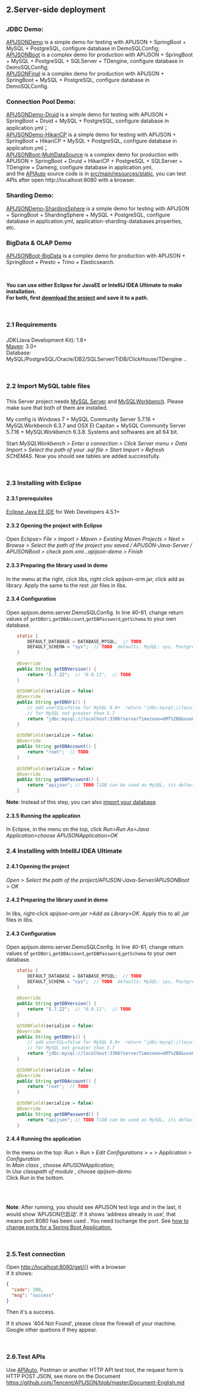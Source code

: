 ## <h2 id="2">2.Server-side deployment<h2/>
	
### JDBC Demo:
[APIJSONDemo](https://github.com/APIJSON/APIJSON-Demo/tree/master/APIJSON-Java-Server/APIJSONDemo) is a simple demo for testing with APIJSON + SpringBoot + MySQL + PostgreSQL, configure database in DemoSQLConfig; <br />
[APIJSONBoot](https://github.com/APIJSON/APIJSON-Demo/tree/master/APIJSON-Java-Server/APIJSONBoot) is a complex demo for production with APIJSON + SpringBoot + MySQL + PostgreSQL + SQLServer + TDengine, configure database in DemoSQLConfig; <br />
[APIJSONFinal](https://github.com/APIJSON/APIJSON-Demo/tree/master/APIJSON-Java-Server/APIJSONFinal) is a complex demo for production with APIJSON + SpringBoot + MySQL + PostgreSQL, configure database in DemoSQLConfig. <br />

### Connection Pool Demo:
[APIJSONDemo-Druid](https://github.com/APIJSON/APIJSON-Demo/tree/master/APIJSON-Java-Server/APIJSONDemo-Druid) is a simple demo for testing with APIJSON + SpringBoot + Druid + MySQL + PostgreSQL, configure database in application.yml； <br />
[APIJSONDemo-HikariCP](https://github.com/APIJSON/APIJSON-Demo/tree/master/APIJSON-Java-Server/APIJSONDemo-HikariCP) is a simple demo for testing with APIJSON + SpringBoot + HikariCP + MySQL + PostgreSQL, configure database in application.yml； <br />
[APIJSONBoot-MultiDataSource](https://github.com/APIJSON/APIJSON-Demo/tree/master/APIJSON-Java-Server/APIJSONBoot-MultiDataSource) is a complex demo for production with APIJSON + SpringBoot + Druid + HikariCP + PostgreSQL + SQLServer + TDengine + Dameng, configure database in application.yml, <br />
and the [APIAuto](https://github.com/TommyLemon/APIAuto) source code is in [src/main/resources/static](https://github.com/APIJSON/APIJSON-Demo/tree/master/APIJSON-Java-Server/APIJSONBoot-MultiDataSource/src/main/resources/static), you can test APIs after open http://localhost:8080 with a browser. <br />

### Sharding Demo:
[APIJSONDemo-ShardingSphere](https://github.com/APIJSON/APIJSON-Demo/tree/master/APIJSON-Java-Server/APIJSONDemo-ShardingSphere) is a simple demo for testing with APIJSON + SpringBoot + ShardingSphere + MySQL + PostgreSQL, configure database in application.yml, application-sharding-databases.properties, etc. <br />
	
### BigData & OLAP Demo
[APIJSONBoot-BigData](https://github.com/APIJSON/APIJSON-Demo/tree/master/APIJSON-Java-Server/APIJSONBoot-BigData) is a complex demo for production with APIJSON + SpringBoot + Presto + Trino + Elasticsearch.
	
<br />
	
**You can use either Eclipse for JavaEE or IntelllJ IDEA Ultimate to make installation. <br />
For both, first [download the project](https://github.com/APIJSON/APIJSON-Demo/archive/master.zip) and save it to a path.** <br />

<br />
	
### <h3 id="2.1">2.1 Requirements<h3/>
JDK(Java Development Kit): 1.8+ <br />
[Maven](https://maven.apache.org/download.cgi): 3.0+ <br />
Database: MySQL/PostgreSQL/Oracle/DB2/SQLServer/TiDB/ClickHouse/TDengine ..  <br />

<br />

### <h3 id="2.2">2.2 Import MySQL table files<h3/>

This Server project needs [MySQL Server](https://dev.mysql.com/downloads/mysql/) and [MySQLWorkbench](https://www.mysql.com/products/workbench/). Please make sure that both of them are installed.<br />

My config is Windows 7 + MySQL Community Server 5.7.16 + MySQLWorkbench 6.3.7 and OSX EI Capitan + MySQL Community Server 5.7.16 + MySQLWorkbench 6.3.8. Systems and softwares are all 64 bit.

Start *MySQLWorkbench > Enter a connection > Click Server menu > Data Import > Select the path of your .sql file > Start Import > Refresh SCHEMAS*. Now you should see tables are added successfully.

<br />
	
### <h3 id="2.3">2.3 Installing with Eclipse<h3/>

#### <h4 id="2.3.1">2.3.1 prerequisites<h4/>
[Eclipse Java EE IDE](https://www.eclipse.org/downloads/) for Web Developers 4.5.1+

#### <h4 id="2.3.2">2.3.2 Opening the project with Eclipse<h4/>
  
Open Eclipse> *File > Import > Maven > Existing Maven Projects > Next > Browse > Select the path of the project you saved / APIJSON-Java-Server / APIJSONBoot > check pom.xml...apijson-demo > Finish*
  
#### <h4 id="2.3.3">2.3.3 Preparing the library used in demo<h4/>
  
In the menu at the right, click libs, right click apijson-orm.jar, click add as library. Apply the same to the rest *.jar* files in libs.

#### <h4 id="2.3.4">2.3.4 Configuration<h4/>
  
Open apijson.demo.server.DemoSQLConfig. In line 40-61, change return values of `getDBUri`,`getDBAccount`,`getDBPassword`,`getSchema` to your own database.<br/>

```java
	static {
		DEFAULT_DATABASE = DATABASE_MYSQL;  // TODO
		DEFAULT_SCHEMA = "sys";  // TODO  defaults: MySQL: sys, PostgreSQL: public, SQL Server: dbo, Oracle: 
	}
	
	@Override
	public String getDBVersion() {
		return "5.7.22";  // "8.0.11";  // TODO
	}
	
	@JSONField(serialize = false)
	@Override
	public String getDBUri() {
		// add userSSL=false for MySQL 8.0+  return "jdbc:mysql://localhost:3306?userSSL=false&serverTimezone=GMT%2B8&useUnicode=true&characterEncoding=UTF-8";
		// for MySQL not greater than 5.7
		return "jdbc:mysql://localhost:3306?serverTimezone=GMT%2B8&useUnicode=true&characterEncoding=UTF-8"; // TODO TiDB can be used as MySQL, its defaut port is 4000
	}
	
	@JSONField(serialize = false)
	@Override
	public String getDBAccount() {
		return "root";  // TODO
	}
	
	@JSONField(serialize = false)
	@Override
	public String getDBPassword() {
		return "apijson"; // TODO TiDB can be used as MySQL, its defaut password is an empty string ""
	}
```

**Note**: Instead of this step, you can also [import your database](#2.2).
  
#### <h4 id="2.3.5">2.3.5 Running the application<h4/>

In Eclipse, in the menu on the top, click *Run>Run As>Java Application>choose APIJSONApplication>OK*

	
### <h3 id="2.4">2.4 Installing with IntellIJ IDEA Ultimate<h3/>
  
#### <h4 id="2.4.1">2.4.1 Opening the project<h4/>

*Open > Select the path of the project/APIJSON-Java-Server/APIJSONBoot > OK*

#### <h4 id="2.4.2">2.4.2 Preparing the library used in demo<h4/>  
  
In libs, right-click *apijson-orm.jar >Add as Library>OK*. Apply this to all *.jar* files in libs.

#### <h4 id="2.4.3">2.4.3 Configuration<h4/>
  
Open apijson.demo.server.DemoSQLConfig. In line 40-61, change return values of `getDBUri`,`getDBAccount`,`getDBPassword`,`getSchema` to your own database.<br/>

```java
	static {
		DEFAULT_DATABASE = DATABASE_MYSQL;  // TODO
		DEFAULT_SCHEMA = "sys";  // TODO  defaults: MySQL: sys, PostgreSQL: public, SQL Server: dbo, Oracle: 
	}
	
	@Override
	public String getDBVersion() {
		return "5.7.22";  // "8.0.11";  // TODO
	}
	
	@JSONField(serialize = false)
	@Override
	public String getDBUri() {
		// add userSSL=false for MySQL 8.0+  return "jdbc:mysql://localhost:3306?userSSL=false&serverTimezone=GMT%2B8&useUnicode=true&characterEncoding=UTF-8";
		// for MySQL not greater than 5.7
		return "jdbc:mysql://localhost:3306?serverTimezone=GMT%2B8&useUnicode=true&characterEncoding=UTF-8"; // TODO TiDB can be used as MySQL, its defaut port is 4000
	}
	
	@JSONField(serialize = false)
	@Override
	public String getDBAccount() {
		return "root";  // TODO
	}
	
	@JSONField(serialize = false)
	@Override
	public String getDBPassword() {
		return "apijson"; // TODO TiDB can be used as MySQL, its defaut password is an empty string ""
	}
```
#### <h4 id="2.4.4">2.4.4 Running the application<h4/>
  
In the menu on the top: *Run > Run > Edit Configurations > + > Application > Configuration*<br />
In *Main class* , choose *APIJSONApplication*;<br />
In *Use classpath of module* , choose *apijson-demo*.<br />
Click *Run* in the bottom.

<br /><br />	
	
**Note**: After running, you should see APIJSON test logs and in the last, it would show ‘APIJSON已启动’. If it shows ‘address already in use’, that means port 8080 has been used . You need tochange the port. See [how to change ports for a Spring Boot Application.](https://stackoverflow.com/questions/21083170/how-to-configure-port-for-a-spring-boot-application)

<br />	
	
### 2.5.Test connection<br />
Open [http://localhost:8080/get/{}](http://localhost:8080/get/{}) with a browser<br />
If it shows:
```json
{
  "code": 200,
  "msg": "success"
}
```
Then it's a success.<br />

If it shows '404 Not Found', please close the firewall of your machine.<br />
Google other quetions if they appear.

<br />


### 2.6.Test APIs<br />
Use [APIAuto](http://apijson.cn/api), Postman or another HTTP API test tool, the request form is HTTP POST JSON, see more on the Document <br />
https://github.com/Tencent/APIJSON/blob/master/Document-English.md

<br />

